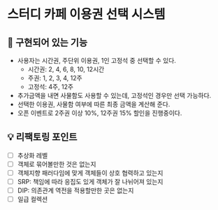 # 스터디 카페 이용권 선택 시스템
## 🔨 구현되어 있는 기능
- 사용자는 시간권, 주단위 이용권, 1인 고정석 중 선택할 수 있다.
  - 시간권: 2, 4, 6, 8, 10, 12시간
  - 주권: 1, 2, 3, 4, 12주
  - 고정석: 4주, 12주
- 추가금액을 내면 사물함도 사용할 수 있는데, 고정석인 경우만 선택 가능하다.
- 선택한 이용권, 사물함 여부에 따른 최종 금액을 계산해 준다.
- 오픈 이벤트로 2주권 이상 10%, 12주권 15% 할인을 진행중이다.

## 💡 리팩토링 포인트
- [ ] 추상화 레벨
- [ ] 객체로 묶어볼만한 것은 없는지
- [ ] 객체지향 패러다임에 맞게 객체들이 상호 협력하고 있는지
- [ ] SRP: 책임에 따라 응집도 있게 객체가 잘 나뉘어져 있는지
- [ ] DIP: 의존관계 역전을 적용할만한 곳은 없는지
- [ ] 일급 컬렉션